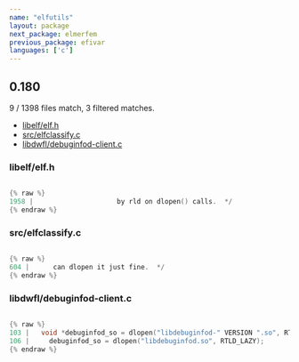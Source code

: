 ```yaml
---
name: "elfutils"
layout: package
next_package: elmerfem
previous_package: efivar
languages: ['c']
---
```

## 0.180
9 / 1398 files match, 3 filtered matches.

 - [libelf/elf.h](#libelfelfh)
 - [src/elfclassify.c](#srcelfclassifyc)
 - [libdwfl/debuginfod-client.c](#libdwfldebuginfod-clientc)

### libelf/elf.h

```c

{% raw %}
1958 | 					   by rld on dlopen() calls.  */
{% endraw %}

```
### src/elfclassify.c

```c

{% raw %}
604 |      can dlopen it just fine.  */
{% endraw %}

```
### libdwfl/debuginfod-client.c

```c

{% raw %}
103 |   void *debuginfod_so = dlopen("libdebuginfod-" VERSION ".so", RTLD_LAZY);
106 |     debuginfod_so = dlopen("libdebuginfod.so", RTLD_LAZY);
{% endraw %}

```